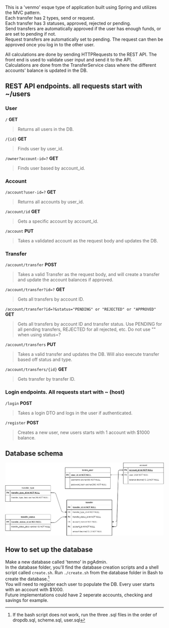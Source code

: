 This is a 'venmo' esque type of application built using Spring and utilizes the MVC pattern.\
Each transfer has 2 types, send or request.\
Each transfer has 3 statuses, approved, rejected or pending.\
Send transfers are automatically approved if the user has enough funds, or are set to pending if not.\
Request transfers are automatically set to pending. The request can then be approved once you log in to the other user.

All calculations are done by sending HTTPRequests to the REST API. The front end is used to validate user input and send it to the API.\
Calculations are done from the TransferService class where the different accounts' balance is updated in the DB.

## REST API endpoints. all requests start with ~/users

### User
`/` **GET**
> Returns all users in the DB.

`/{id}` **GET**
> Finds user by user_id.

`/owner?account-id=?` **GET**
> Finds user based by account_id.

### Account
`/account?user-id=?` **GET**
> Returns all accounts by user_id.

`/account/id` **GET**
> Gets a specific account by account_id.

`/account` **PUT**
> Takes a validated account as the request body and updates the DB.

### Transfer
`/account/transfer` **POST**
> Takes a valid Transfer as the request body, and will create a transfer and update the account balances if approved.

`/account/transfer?id=?` **GET**
> Gets all transfers by account ID.

`/account/transfer?id=?&status="PENDING" or "REJECTED" or "APPROVED"` **GET**
> Gets all transfers by account ID and transfer status. Use PENDING for all pending transfers, REJECTED for all rejected, etc. Do not use "" when using status=?

`/account/transfers` **PUT**
> Takes a valid transfer and updates the DB. Will also execute transfer based off status and type.

`/account/transfers/{id}` **GET**
> Gets transfer by transfer ID.

### Login endpoints. All requests start with ~ (host)
`/login` **POST**
> Takes a login DTO and logs in the user if authenticated.

`/register` **POST**
> Creates a new user, new users starts with 1 account with $1000 balance.

## Database schema

![Database schema](./img/Tenmo_erd.png)

## How to set up the database

Make a new database called 'tenmo' in pgAdmin.\
In the database folder, you'll find the database creation scripts and a shell script called `create.sh`. Run `./create.sh` from the database folder in Bash to create the database.[^1]\
You will need to register each user to populate the DB. Every user starts with an account with $1000.\
Future implementations could have 2 seperate accounts, checking and savings for example.

[^1]: If the bash script does not work, run the three .sql files in the order of dropdb.sql, scheme.sql, user.sql
